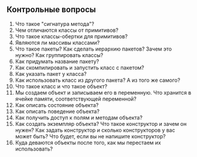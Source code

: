 ## Контрольные вопросы
1. Что такое "сигнатура метода"?
1. Чем отличаются классы от примитивов?
1. Что такое классы-обертки для примитивов?
1. Являются ли массивы классами?
1. Что такое пакеты? Как сделать иерархию пакетов? Зачем это нужно? Как группировать классы?
1. Как придумать название пакету?
1. Как скомпилировать и запустить класс с пакетом?
1. Как указать пакет у класса?
1. Как использовать класс из другого пакета? А из того же самого?
1. Что такое класс и что такое объект?
1. Мы создаем объект и записываем его в переменную. Что хранится в ячейке памяти, соответствующей переменной?
1. Как описать состояние объекта?
1. Как описать поведение объекта?
1. Как получить доступ к полям и методам объекта?
1. Как создать экземпляр объекта? Что такое конструктор и зачем он нужен? Как задать конструктор и сколько конструкторов у вас может быть? Что будет, если вы не напишите конструктор?
1. Куда деваются объекты после того, как мы перестаем их использовать?
